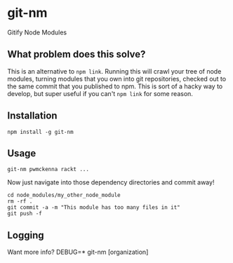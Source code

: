 # git-nm
Gitify Node Modules

## What problem does this solve?

This is an alternative to `npm link`. Running this will crawl your tree of node modules, turning modules that you own into git repositories, checked out to the same commit that you published to npm. This is sort of a hacky way to develop, but super useful if you can't `npm link` for some reason.

## Installation
```bs
npm install -g git-nm
```

## Usage
```bs
git-nm pwmckenna rackt ...
```

Now just navigate into those dependency directories and commit away!
```bs
cd node_modules/my_other_node_module
rm -rf .
git commit -a -m "This module has too many files in it"
git push -f
```

## Logging
Want more info?
DEBUG=* git-nm [organization]
